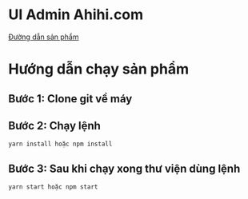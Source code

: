 # UI Admin Ahihi.com
[Đường dẫn sản phẩm](https://gleeful-chimera-ee8eb3.netlify.app/)

# Hướng dẫn chạy sản phẩm

## Bước 1: Clone git về máy
## Bước 2: Chạy lệnh 
    yarn install hoặc npm install
## Bước 3: Sau khi chạy xong thư viện dùng lệnh
    yarn start hoặc npm start 
